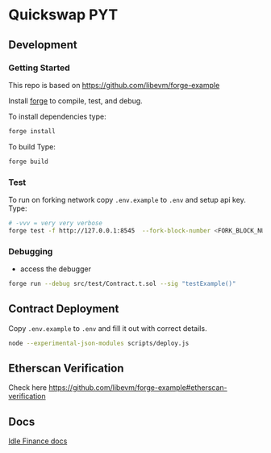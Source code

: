 # Quickswap PYT

## Development

### Getting Started

This repo is based on https://github.com/libevm/forge-example

Install [forge](https://github.com/gakonst/foundry) to compile, test, and debug.

To install dependencies type:

```bash
forge install
```

To build Type:

```bash
forge build
```

### Test

To run on forking network copy `.env.example` to `.env` and setup api key.
Type:

```bash
# -vvv = very very verbose
forge test -f http://127.0.0.1:8545  --fork-block-number <FORK_BLOCK_NUMBER> -vvv
```

### Debugging

- access the debugger

```bash
forge run --debug src/test/Contract.t.sol --sig "testExample()"
```

## Contract Deployment

Copy `.env.example` to `.env` and fill it out with correct details.

```bash
node --experimental-json-modules scripts/deploy.js
```

## Etherscan Verification

Check here https://github.com/libevm/forge-example#etherscan-verification

## Docs

[Idle Finance docs](https://docs.idle.finance/developers/)
